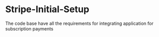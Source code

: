 # Stripe-Initial-Setup
The code base have all the requirements for integrating application for subscription payments
